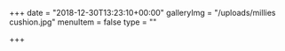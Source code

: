 +++
date = "2018-12-30T13:23:10+00:00"
galleryImg = "/uploads/millies cushion.jpg"
menuItem = false
type = ""

+++
